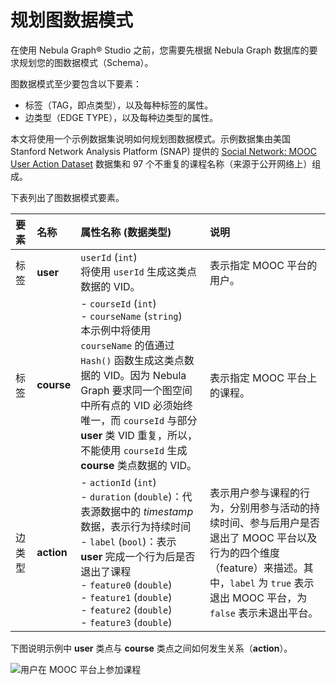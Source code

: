 # 规划图数据模式

在使用 Nebula Graph&reg; Studio 之前，您需要先根据 Nebula Graph 数据库的要求规划您的图数据模式（Schema）。

图数据模式至少要包含以下要素：

* 标签（TAG，即点类型），以及每种标签的属性。
* 边类型（EDGE TYPE），以及每种边类型的属性。

本文将使用一个示例数据集说明如何规划图数据模式。示例数据集由美国 Stanford Network Analysis Platform (SNAP) 提供的 [Social Network: MOOC User Action Dataset](https://snap.stanford.edu/data/act-mooc.html "点击前往 Stanford Network Analysis Platform (SNAP)网站") 数据集和 97 个不重复的课程名称（来源于公开网络上）组成。

下表列出了图数据模式要素。

| 要素  | 名称  | 属性名称 (数据类型)  |  说明  |
| :---  | :---  | :---  | :---  |
| 标签  | **user**  | `userId` (`int`) <br /> 将使用 `userId` 生成这类点数据的 VID。 | 表示指定 MOOC 平台的用户。  |
| 标签  | **course** | - `courseId` (`int`)<br /> - `courseName` (`string`) <br />本示例中将使用 `courseName` 的值通过 `Hash()` 函数生成这类点数据的 VID。因为 Nebula Graph 要求同一个图空间中所有点的 VID 必须始终唯一，而 `courseId` 与部分 **user** 类 VID 重复，所以，不能使用 `courseId` 生成 **course** 类点数据的 VID。 | 表示指定 MOOC 平台上的课程。  |
| 边类型  | **action**  | - `actionId` (`int`) <br /> - `duration` (`double`)：代表源数据中的 _timestamp_ 数据，表示行为持续时间 <br /> - `label` (`bool`)：表示 **user** 完成一个行为后是否退出了课程 <br /> - `feature0` (`double`) <br /> - `feature1` (`double`) <br /> - `feature2` (`double`) <br /> - `feature3` (`double`) |  表示用户参与课程的行为，分别用参与活动的持续时间、参与后用户是否退出了 MOOC 平台以及行为的四个维度（feature）来描述。其中，`label` 为 `true` 表示退出 MOOC 平台，为 `false` 表示未退出平台。 |

下图说明示例中 **user** 类点与 **course** 类点之间如何发生关系（**action**）。

![用户在 MOOC 平台上参加课程](https://docs-cdn.nebula-graph.com.cn/nebula-studio-docs/st-ug-006.png "示例中 user 与 course 的关系")
